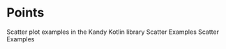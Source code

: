 # Points

<web-summary>
Scatter plot examples in the Kandy Kotlin library
</web-summary>

<card-summary>
Scatter Examples
</card-summary>

<link-summary>
Scatter Examples
</link-summary>

<include from="Examples.topic" element-id="list-of-points-examples"></include>